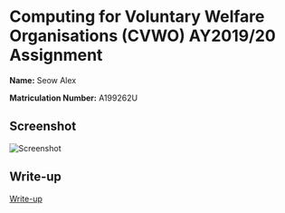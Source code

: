 # Computing for Voluntary Welfare Organisations (CVWO) AY2019/20 Assignment

**Name:** Seow Alex

**Matriculation Number:** A199262U

## Screenshot

![Screenshot](/../mid-assignment-submission/screenshot.png?raw=true)

## Write-up

[Write-up](/../mid-assignment-submission/writeup.pdf?raw=true)

